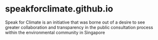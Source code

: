 # speakforclimate.github.io
Speak for Climate is an initiative that was borne out of a desire to see greater collaboration and transparency in the public consultation process within the environmental community in Singapore
